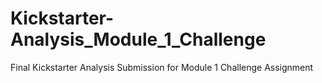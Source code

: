 # Kickstarter-Analysis_Module_1_Challenge
Final Kickstarter Analysis Submission for Module 1 Challenge Assignment
